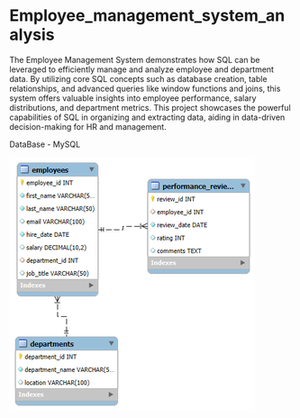 # Employee_management_system_analysis
The Employee Management System demonstrates how SQL can be leveraged to efficiently manage and analyze employee and department data. By utilizing core SQL concepts such as database creation, table relationships, and advanced queries like window functions and joins, this system offers valuable insights into employee performance, salary distributions, and department metrics. This project showcases the powerful capabilities of SQL in organizing and extracting data, aiding
in data-driven decision-making for HR and management.

DataBase - MySQL


![image alt](https://github.com/PreetiSingh0689/Employee_management_system_analysis/blob/main/ER_diagram_EMS.png) 



